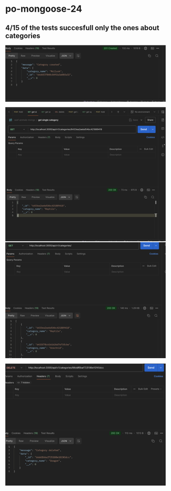 # po-mongoose-24

## 4/15 of the tests succesfull only the ones about categories

![image](/screenshots/Näyttökuva%202024-9-8%20kello%2021.57.17.png)

![image](/screenshots/Näyttökuva%202024-9-8%20kello%2022.10.19.png)
![image](/screenshots/Näyttökuva%202024-9-8%20kello%2022.14.25.png)

![image](/screenshots/Näyttökuva%202024-9-8%20kello%2022.14.56.png)